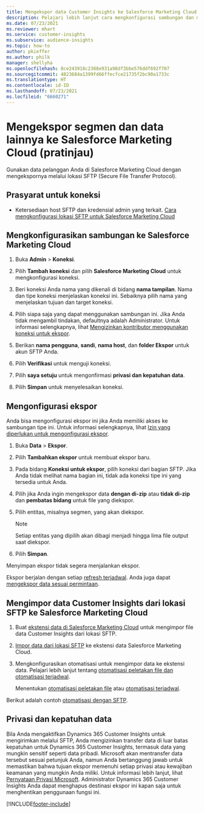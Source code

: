 ```yaml
---
title: Mengekspor data Customer Insights ke Salesforce Marketing Cloud
description: Pelajari lebih lanjut cara mengkonfigurasi sambungan dan mengekspor ke Salesforce Marketing Cloud.
ms.date: 07/23/2021
ms.reviewer: mhart
ms.service: customer-insights
ms.subservice: audience-insights
ms.topic: how-to
author: pkieffer
ms.author: philk
manager: shellyha
ms.openlocfilehash: 8ce243918c2388e931a98df3bbe576ddf692f707
ms.sourcegitcommit: 4823684a1399fd66ffecfce21735f2bc90a1733c
ms.translationtype: HT
ms.contentlocale: id-ID
ms.lasthandoff: 07/23/2021
ms.locfileid: "6660271"
---
```

# <a name="export-segments-and-other-data-to-salesforce-marketing-cloud-preview"></a>Mengekspor segmen dan data lainnya ke Salesforce Marketing Cloud (pratinjau)

Gunakan data pelanggan Anda di Salesforce Marketing Cloud dengan mengekspornya melalui lokasi SFTP (Secure File Transfer Protocol).

## <a name="prerequisites-for-connection"></a>Prasyarat untuk koneksi

- Ketersediaan host SFTP dan kredensial admin yang terkait. [Cara mengkonfigurasi lokasi SFTP untuk Salesforce Marketing Cloud](https://help.salesforce.com/articleView?id=sf.mc_es_configure_enhanced_ftp.htm&type=5) 

## <a name="set-up-the-connection-to-salesforce-marketing-cloud"></a>Mengkonfigurasikan sambungan ke Salesforce Marketing Cloud

1. Buka **Admin** > **Koneksi**.

1. Pilih **Tambah koneksi** dan pilih **Salesforce Marketing Cloud** untuk mengkonfigurasi koneksi.

1. Beri koneksi Anda nama yang dikenali di bidang **nama tampilan**. Nama dan tipe koneksi menjelaskan koneksi ini. Sebaiknya pilih nama yang menjelaskan tujuan dan target koneksi.

1. Pilih siapa saja yang dapat menggunakan sambungan ini. Jika Anda tidak mengambil tindakan, defaultnya adalah Administrator. Untuk informasi selengkapnya, lihat [Mengizinkan kontributor menggunakan koneksi untuk ekspor](connections.md#allow-contributors-to-use-a-connection-for-exports).

1. Berikan **nama pengguna**, **sandi**, **nama host**, dan **folder Ekspor** untuk akun SFTP Anda.

1. Pilih **Verifikasi** untuk menguji koneksi.

1. Pilih **saya setuju** untuk mengonfirmasi **privasi dan kepatuhan data**.

1. Pilih **Simpan** untuk menyelesaikan koneksi.

## <a name="configure-an-export"></a>Mengonfigurasi ekspor

Anda bisa mengonfigurasi ekspor ini jika Anda memiliki akses ke sambungan tipe ini. Untuk informasi selengkapnya, lihat [Izin yang diperlukan untuk mengonfigurasi ekspor](export-destinations.md#set-up-a-new-export).

1. Buka **Data** > **Ekspor**.

1. Pilih **Tambahkan ekspor** untuk membuat ekspor baru.

1. Pada bidang **Koneksi untuk ekspor**, pilih koneksi dari bagian SFTP. Jika Anda tidak melihat nama bagian ini, tidak ada koneksi tipe ini yang tersedia untuk Anda.

1. Pilih jika Anda ingin mengekspor data **dengan di-zip** atau **tidak di-zip** dan **pembatas bidang** untuk file yang diekspor.

1. Pilih entitas, misalnya segmen, yang akan diekspor.

   > [!NOTE]
   > Setiap entitas yang dipilih akan dibagi menjadi hingga lima file output saat diekspor. 

1. Pilih **Simpan**.

Menyimpan ekspor tidak segera menjalankan ekspor.

Ekspor berjalan dengan setiap [refresh terjadwal](system.md#schedule-tab). Anda juga dapat [mengekspor data sesuai permintaan](export-destinations.md#run-exports-on-demand). 

## <a name="import-customer-insights-data-from-sftp-location-to-salesforce-marketing-cloud"></a>Mengimpor data Customer Insights dari lokasi SFTP ke Salesforce Marketing Cloud

1. Buat [ekstensi data di Salesforce Marketing Cloud](https://help.salesforce.com/articleView?id=sf.mc_es_create_data_extension.htm&type=5) untuk mengimpor file data Customer Insights dari lokasi SFTP.

2. [Impor data dari lokasi SFTP](https://help.salesforce.com/articleView?id=sf.mc_es_import_data_extension_classic.htm&type=5) ke ekstensi data Salesforce Marketing Cloud. 

3. Mengkonfigurasikan otomatisasi untuk mengimpor data ke ekstensi data. Pelajari lebih lanjut tentang [otomatisasi peletakan file dan otomatisasi terjadwal](https://help.salesforce.com/articleView?id=sf.mc_as_triggered_automations.htm&type=5).

   Menentukan [otomatisasi peletakan file](https://help.salesforce.com/articleView?id=sf.mc_as_define_a_triggered_automation.htm&type=5) atau  [otomatisasi terjadwal](https://help.salesforce.com/articleView?id=sf.mc_as_define_a_scheduled_automation.htm&type=5). 

Berikut adalah contoh [otomatisasi dengan SFTP](https://help.salesforce.com/articleView?id=sf.mc_as_ftp_and_triggered_automation_scenario.htm&type=5).

## <a name="data-privacy-and-compliance"></a>Privasi dan kepatuhan data

Bila Anda mengaktifkan Dynamics 365 Customer Insights untuk mengirimkan melalui SFTP, Anda mengizinkan transfer data di luar batas kepatuhan untuk Dynamics 365 Customer Insights, termasuk data yang mungkin sensitif seperti data pribadi. Microsoft akan mentransfer data tersebut sesuai petunjuk Anda, namun Anda bertanggung jawab untuk memastikan bahwa tujuan ekspor memenuhi setiap privasi atau kewajiban keamanan yang mungkin Anda miliki. Untuk informasi lebih lanjut, lihat [Pernyataan Privasi Microsoft](https://go.microsoft.com/fwlink/?linkid=396732).
Administrator Dynamics 365 Customer Insights Anda dapat menghapus destinasi ekspor ini kapan saja untuk menghentikan penggunaan fungsi ini.

[!INCLUDE[footer-include](../includes/footer-banner.md)]
